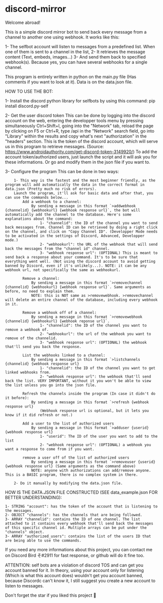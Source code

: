 # discord-mirror
Welcome abroad!

This is a simple discord mirror bot to send back every message from a channel to another one using webhook. It works like this: 

1- The selfbot account will listen to messages from a predefined list. When one of them is sent to a channel in the list, 
2- It retrieves the message content (Text, embeds, images...)
3- And send them back to specified webhook(s). Because yes, you can have several webhooks for a single channel.

This program is entirely written in python on the main.py file (Has comments if you want to look at it). Data is on the data.json file.


HOW TO USE THE BOT:

1-
    Install the discord python library for selfbots by using this command: pip install discord.py-self
    
2- Get the user discord token
    This can be done by logging into the discord account on the web, entering the developper tools menu by pressing simultaneously Ctrl+Shift+I, going into the "Network" tab, reload the page by clicking on F5 or Ctrl+R, type /api in the "Network" search field, go into "Library" within the results and copy what's next "authorization" in the "headers" section. This is the token of the discord account, which will serve us in this program to retrieve messages.
    (Source: https://www.androidauthority.com/get-discord-token-3149920/)
    To add the account token/authorized users, just launch the script and it will ask you for these informations. Or go and modify them in the json file if you want to.

3- Configure the program
    This can be done in two ways:

        1- This way is the fastest and the most beginner friendly, as the program will add automatically the data in the correct format in data.json (Pretty much no risk of errors). 
        Launch the program, it'll ask for basic data and after that, you can use the commands below...
            Add a webhook to a channel:
                By sending a message in this format `>addwebhook {channelid} {webhookurl} {webhook response url}`, the bot will automatically add the channel to the database. Here's some explanations about the command:
                    1- "channelid": the ID of the channel you want to send back messages from. Channel ID can be retrieved by doing a right click on the channel, and click on "Copy Channel ID". (Developper Mode needs to be activated in the settings of Discord, Advanced, Developper mode.)
                    2- "webhookurl": the URL of the webhook that will send back the messages from the "channel id" channel. 
                    3- "webhook response url": (OPTIONAL) This is meant to send back a response about your command. It's to be sure that everything went well. (Not using the discord account to avoid getting banned by Discord, even if it's unlikely...). NOTE: it can be any webhook url, not specifically the same as webhookurl.

            Remove a channel:
                By sending a message in this format `>removechannel {channelid} {webhookurl} {webhook response url}`. Same arguments as before, no need to explain them.
                NOTE: this is NOT same as >removewebhook. >removechannel will delete an entire channel of the database, including every webhook in it.

            Remove a webhook off of a channel:
                By sending a message in this format `>removewebhook {channelid} {webhookurl} {webhook reponse url}`.
                    1- "channelid": the ID of the channel you want to remove a webhook of. 
                    2- "webhookurl": the url of the webhook you want to remove of the channelid.
                    3- "webhook response url": (OPTIONAL) the webhook that'll send you back the response.

            List the webhooks linked to a channel:
                By sending a message in this format `>listchannels {channelid} {webhook response url}
                    1- "channelid": the ID of the channel you want to get linked webhooks from.
                    2- "webhook response url": the webhook that'll send back the list. VERY IMPORTANT, without it you won't be able to view the list unless you go into the json file.

            Refresh the channels inside the program (In case it didn't do it before):
                By sending a message in this format `>refresh {webhook response url}
                    (Webhook response url is optional, but it lets you know if it did refresh or not.)

            Add a user to the list of authorized users
                By sending a message in this format `>adduser {userid} {webhook response url}
                    1- "userid": The ID of the user you want to add to the list
                    2- "webhook response url": (OPTIONAL) a webhook you want a response to come from if you want. 
            
            remove a user off of the list of authorized users  
                By sending a message in this format `>removeuser {userid} {webhook response url} (Same arguments as the command above)
                NOTE: anyone with authorizations can add/remove anyone. This is a BASIC program, there is no complex system in there.

        2- Do it manually by modifying the data.json file. 

HOW IS THE DATA.JSON FILE CONSTRUCTED (SEE data_example.json FOR BETTER UNDERSTANDING):

    1- STRING "account": has the token of the account that is listening to the messages.
    2- OBJECT "channels": has the channels that are being followed.
    3- ARRAY "channelid": contains the ID of one channel. The list attached to it contains every webhook that'll send back the messages of this specific channel id. Multiple arrays can be put under the "channels" object.
    3- ARRAY "authorized_users": contains the list of the users ID that are being able to use the commands. 


If you need any more informations about this project, you can contact me on Discord Bird そ#2911 for fast response, or github will do it fine too.

ATTENTION: self bots are a violation of discord TOS and can get you account banned for it. In theory, using your account only for listening (Which is what this account does) wouldn't get you account banned, because Discordc can't know it, I still suggest you create a new account to listen to messages. 

Don't forget the star if you liked this project 💫
